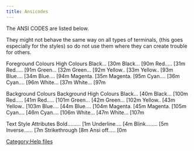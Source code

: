 ```yaml
---
title: Ansicodes
---
```


The ANSI CODES are listed below.

They might not behave the same way on all types of terminals, (this goes
especially for the styles) so do not use them where they can create
trouble for others.

Foreground Colours High Colours Black... <esc>\[30m Black... <esc>\[90m
Red..... <esc>\[31m Red..... <esc>\[91m Green... <esc>\[32m Green...
<esc>\[92m Yellow.. <esc>\[33m Yellow.. <esc>\[93m Blue.... <esc>\[34m
Blue.... <esc>\[94m Magenta. <esc>\[35m Magenta. <esc>\[95m Cyan....
<esc>\[36m Cyan.... <esc>\[96m White... <esc>\[37m White... <esc>\[97m

Background Colours Background High Colours Black... <esc>\[40m Black...
<esc>\[100m Red..... <esc>\[41m Red..... <esc>\[101m Green... <esc>\[42m
Green... <esc>\[102m Yellow.. <esc>\[43m Yellow.. <esc>\[103m Blue....
<esc>\[44m Blue.... <esc>\[104m Magenta. <esc>\[45m Magenta. <esc>\[105m
Cyan.... <esc>\[46m Cyan.... <esc>\[106m White... <esc>\[47m White...
<esc>\[107m

Text Style Attributes Bold......... <esc>\[1m Underline.... <esc>\[4m
Blink........ <esc>\[5m Inverse...... <esc>\[7m Strikethrough <esc>\[8m
Ansi off..... <esc>\[0m

[Category:Help files](Category:Help_files "wikilink")